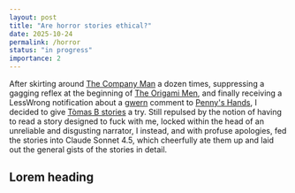 ```yaml
---
layout: post
title: "Are horror stories ethical?"
date: 2025-10-24
permalink: /horror
status: "in progress"
importance: 2
---
```


After skirting around [The Company Man](https://www.lesswrong.com/posts/JH6tJhYpnoCfFqAct/the-company-man) a dozen times, suppressing a gagging reflex at the beginning of [The Origami Men](https://www.lesswrong.com/posts/cDwp4qNgePh3FrEMc/the-origami-men), and finally receiving a LessWrong notification about a [gwern](https://gwern.net) comment to [Penny's Hands](https://www.lesswrong.com/posts/iZ9s9GaQXaqnTotKD/penny-s-hands), I decided to give [Tòmas B stories](https://www.lesswrong.com/users/bjartur-tomas?from=post_header) a try. Still repulsed by the notion of having to read a story designed to fuck with me, locked within the head of an unreliable and disgusting narrator, I instead, and with profuse apologies, fed the stories into Claude Sonnet 4.5, which cheerfully ate them up and laid out the general gists of the stories in detail.


## Lorem heading





[^1]:
